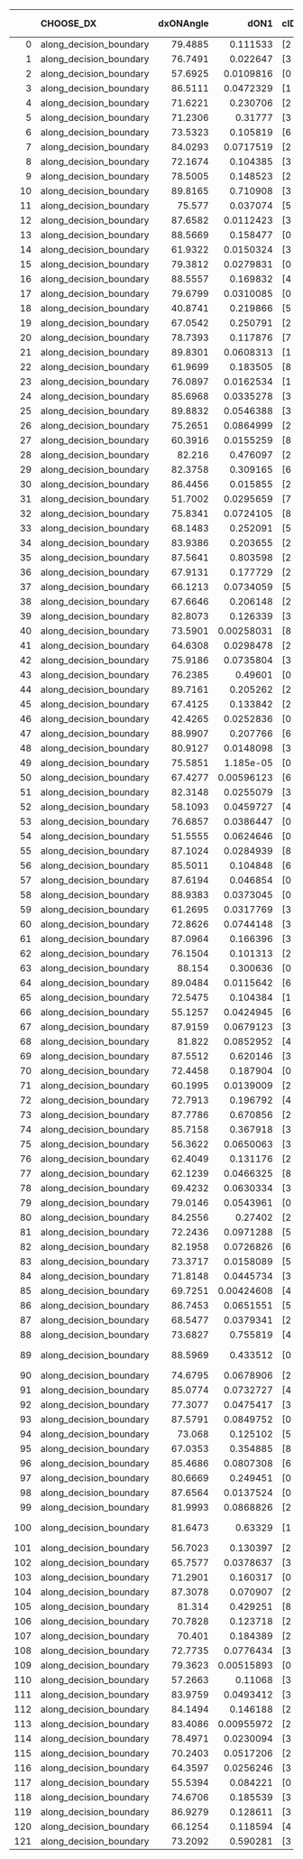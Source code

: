 |     | CHOOSE_DX               |   dxONAngle |       dON1 | cIDON1   |   dON_patch_1 |   nTON |        dON |   dxOFFAngle |       dOFF1 | cIDOFF1   |   dOFF_patch_1 |   nTOFF |        dOFF | SUCCESS   |   nExp |   dual_point_id |   subpoint_time_seconds |   total_execution_time |        logp |        dOFF/dON | Vote dOFF>dON   |
|----:|:------------------------|------------:|-----------:|:---------|--------------:|-------:|-----------:|-------------:|------------:|:----------|---------------:|--------:|------------:|:----------|-------:|----------------:|------------------------:|-----------------------:|------------:|----------------:|:----------------|
|   0 | along_decision_boundary |     79.4885 | 0.111533   | [2 8]    |    0.111533   |      1 | 0.111533   |      72.3079 | 0.110051    | [2 8]     |    0.110051    |       1 | 0.110051    | False     |      1 |               1 |                 2.54106 |                2.87957 |  0          |     0.986716    | False           |
|   1 | along_decision_boundary |     76.7491 | 0.022647   | [3 6]    |    0.022647   |      1 | 0.022647   |      71.6428 | 0.0721939   | [3 6]     |    0.0721939   |       1 | 0.0721939   | True      |      2 |               2 |                 2.98118 |                5.86674 | -0.5        |     3.1878      | True            |
|   2 | along_decision_boundary |     57.6925 | 0.0109816  | [0 1]    |    0.0109816  |      1 | 0.0109816  |      64.0267 | 0.082364    | [0 1]     |    0.082364    |       1 | 0.082364    | True      |      3 |               6 |                 2.94585 |               14.073   | -0          |     7.50019     | True            |
|   3 | along_decision_boundary |     86.5111 | 0.0472329  | [1 9]    |    0.0472329  |      1 | 0.0472329  |      59.0592 | 4.99313e-05 | [0 9]     |    4.99313e-05 |       1 | 4.99313e-05 | False     |      4 |               7 |                 2.14296 |               16.2244  | -0.166667   |     0.00105713  | False           |
|   4 | along_decision_boundary |     71.6221 | 0.230706   | [2 5]    |    0.230706   |      1 | 0.230706   |      73.5022 | 0.18227     | [2 5]     |    0.18227     |       1 | 0.18227     | False     |      5 |               8 |                 3.69429 |               19.9237  | -0          |     0.790052    | False           |
|   5 | along_decision_boundary |     71.2306 | 0.31777    | [3 4]    |    0.31777    |      1 | 0.31777    |      53.5541 | 0.0909638   | [3 4]     |    0.0909638   |       1 | 0.0909638   | False     |      6 |               9 |                 2.49615 |               22.4279  | -0.1        |     0.286257    | False           |
|   6 | along_decision_boundary |     73.5323 | 0.105819   | [6 9]    |    0.105819   |      1 | 0.105819   |      64.1975 | 0.029193    | [6 9]     |    0.029193    |       1 | 0.029193    | False     |      7 |              11 |                 2.47814 |               24.9627  | -0.333333   |     0.275877    | False           |
|   7 | along_decision_boundary |     84.0293 | 0.0717519  | [2 3]    |    0.0717519  |      1 | 0.0717519  |      81.5667 | 1.29732     | [2 3]     |    1.29732     |       1 | 1.29732     | True      |      8 |              12 |                 7.26886 |               32.2365  | -0.642857   |    18.0806      | True            |
|   8 | along_decision_boundary |     72.1674 | 0.104385   | [3 7]    |    0.104385   |      1 | 0.104385   |      79.3103 | 0.0137083   | [3 7]     |    0.0137083   |       1 | 0.0137083   | False     |      9 |              15 |                 2.49089 |               41.0711  | -0.25       |     0.131324    | False           |
|   9 | along_decision_boundary |     78.5005 | 0.148523   | [2 6]    |    0.148523   |      1 | 0.148523   |      78.6688 | 0.261958    | [2 6]     |    0.261958    |       1 | 0.261958    | True      |     10 |              16 |                 3.98291 |               45.0665  | -0.5        |     1.76375     | True            |
|  10 | along_decision_boundary |     89.8165 | 0.710908   | [3 5]    |    0.710908   |      1 | 0.710908   |      71.6958 | 0.0236745   | [3 5]     |    0.0236745   |       1 | 0.0236745   | False     |     11 |              17 |                 5.2681  |               50.3422  | -0.2        |     0.0333018   | False           |
|  11 | along_decision_boundary |     75.577  | 0.037074   | [5 6]    |    0.037074   |      1 | 0.037074   |      80.1717 | 0.0156745   | [5 6]     |    0.0156745   |       1 | 0.0156745   | False     |     12 |              18 |                 1.12816 |               51.4783  | -0.409091   |     0.422789    | False           |
|  12 | along_decision_boundary |     87.6582 | 0.0112423  | [3 7]    |    0.0112423  |      1 | 0.0112423  |      81.7    | 0.0745971   | [3 7]     |    0.0745971   |       1 | 0.0745971   | True      |     13 |              22 |                 1.36583 |               55.5133  | -0.666667   |     6.63541     | True            |
|  13 | along_decision_boundary |     88.5669 | 0.158477   | [0 9]    |    0.158477   |      1 | 0.158477   |      68.4578 | 0.429223    | [1 9]     |    0.429223    |       1 | 0.429223    | True      |     14 |              23 |                 2.76732 |               58.2876  | -0.346154   |     2.70843     | True            |
|  14 | along_decision_boundary |     61.9322 | 0.0150324  | [3 7]    |    0.0150324  |      1 | 0.0150324  |      66.5984 | 0.248       | [3 7]     |    0.248       |       1 | 0.248       | True      |     15 |              24 |                 2.17788 |               60.4695  | -0.142857   |    16.4977      | True            |
|  15 | along_decision_boundary |     79.3812 | 0.0279831  | [0 2]    |    0.0279831  |      1 | 0.0279831  |      79.0056 | 0.0828585   | [1 2]     |    0.0828585   |       1 | 0.0828585   | True      |     16 |              27 |                 1.80205 |               62.356   | -0.0333333  |     2.96102     | True            |
|  16 | along_decision_boundary |     88.5557 | 0.169832   | [4 9]    |    0.169832   |      1 | 0.169832   |      72.5915 | 0.244634    | [4 9]     |    0.244634    |       1 | 0.244634    | True      |     17 |              29 |                 3.21301 |               65.6135  | -0          |     1.44044     | True            |
|  17 | along_decision_boundary |     79.6799 | 0.0310085  | [0 8]    |    0.0310085  |      1 | 0.0310085  |      86.912  | 0.228322    | [0 8]     |    0.228322    |       1 | 0.228322    | True      |     18 |              30 |                 3.6038  |               69.2253  | -0.0294118  |     7.36322     | True            |
|  18 | along_decision_boundary |     40.8741 | 0.219866   | [5 7]    |    0.219866   |      1 | 0.219866   |      42.4845 | 0.193546    | [5 7]     |    0.193546    |       1 | 0.193546    | False     |     19 |              31 |                 3.42408 |               72.6544  | -0.111111   |     0.880293    | False           |
|  19 | along_decision_boundary |     67.0542 | 0.250791   | [2 8]    |    0.250791   |      1 | 0.250791   |      64.4026 | 0.0845148   | [2 8]     |    0.0845148   |       1 | 0.0845148   | False     |     20 |              32 |                 3.33914 |               75.9995  | -0.0263158  |     0.336993    | False           |
|  20 | along_decision_boundary |     78.7393 | 0.117876   | [7 9]    |    0.117876   |      1 | 0.117876   |      73.9958 | 0.0523482   | [7 9]     |    0.0523482   |       1 | 0.0523482   | False     |     21 |              34 |                 2.61594 |               80.6096  | -0          |     0.444097    | False           |
|  21 | along_decision_boundary |     89.8301 | 0.0608313  | [1 5]    |    0.0608313  |      1 | 0.0608313  |      79.5273 | 0.281688    | [0 5]     |    0.281688    |       1 | 0.281688    | True      |     22 |              36 |                 2.96525 |               83.6405  | -0.0238095  |     4.63064     | True            |
|  22 | along_decision_boundary |     61.9699 | 0.183505   | [8 9]    |    0.183505   |      1 | 0.183505   |      65.6325 | 0.15669     | [8 9]     |    0.15669     |       1 | 0.15669     | False     |     23 |              38 |                 3.34734 |               89.3299  | -0          |     0.85387     | False           |
|  23 | along_decision_boundary |     76.0897 | 0.0162534  | [1 9]    |    0.0162534  |      1 | 0.0162534  |      82.486  | 0.306166    | [0 9]     |    0.306166    |       1 | 0.306166    | True      |     24 |              39 |                 2.55213 |               91.891   | -0.0217391  |    18.8371      | True            |
|  24 | along_decision_boundary |     85.6968 | 0.0335278  | [3 4]    |    0.0335278  |      1 | 0.0335278  |      70.6669 | 0.163201    | [3 4]     |    0.163201    |       1 | 0.163201    | True      |     25 |              40 |                 1.84203 |               93.738   | -0          |     4.86762     | True            |
|  25 | along_decision_boundary |     89.8832 | 0.0546388  | [3 4]    |    0.0546388  |      1 | 0.0546388  |      79.3515 | 0.0360716   | [3 4]     |    0.0360716   |       1 | 0.0360716   | False     |     26 |              42 |                 1.84607 |               95.6555  | -0.02       |     0.660182    | False           |
|  26 | along_decision_boundary |     75.2651 | 0.0864999  | [2 4]    |    0.0864999  |      1 | 0.0864999  |      75.0585 | 0.0990519   | [2 4]     |    0.0990519   |       1 | 0.0990519   | True      |     27 |              46 |                 2.13317 |              102.656   | -0          |     1.14511     | True            |
|  27 | along_decision_boundary |     60.3916 | 0.0155259  | [8 9]    |    0.0155259  |      1 | 0.0155259  |      74.1351 | 0.297174    | [8 9]     |    0.297174    |       1 | 0.297174    | True      |     28 |              49 |                 2.10083 |              106.677   | -0.0185185  |    19.1405      | True            |
|  28 | along_decision_boundary |     82.216  | 0.476097   | [2 4]    |    0.476097   |      1 | 0.476097   |      78.81   | 0.147772    | [2 4]     |    0.147772    |       1 | 0.147772    | False     |     29 |              50 |                 2.92064 |              109.605   | -0.0714286  |     0.310382    | False           |
|  29 | along_decision_boundary |     82.3758 | 0.309165   | [6 9]    |    0.309165   |      1 | 0.309165   |      76.871  | 0.252295    | [6 9]     |    0.252295    |       1 | 0.252295    | False     |     30 |              51 |                 4.36763 |              113.982   | -0.0172414  |     0.816054    | False           |
|  30 | along_decision_boundary |     86.4456 | 0.015855   | [2 7]    |    0.015855   |      1 | 0.015855   |      67.7881 | 0.161412    | [2 7]     |    0.161412    |       1 | 0.161412    | True      |     31 |              52 |                 2.5406  |              116.531   | -0          |    10.1805      | True            |
|  31 | along_decision_boundary |     51.7002 | 0.0295659  | [7 9]    |    0.0295659  |      1 | 0.0295659  |      60.339  | 0.0150943   | [7 9]     |    0.0150943   |       1 | 0.0150943   | False     |     32 |              53 |                 1.5563  |              118.094   | -0.016129   |     0.510529    | False           |
|  32 | along_decision_boundary |     75.8341 | 0.0724105  | [8 9]    |    0.0724105  |      1 | 0.0724105  |      77.4174 | 0.150319    | [8 9]     |    0.150319    |       1 | 0.150319    | True      |     33 |              55 |                 2.27825 |              126.146   | -0          |     2.07592     | True            |
|  33 | along_decision_boundary |     68.1483 | 0.252091   | [5 6]    |    0.252091   |      1 | 0.252091   |      64.6412 | 0.264258    | [5 6]     |    0.264258    |       1 | 0.264258    | True      |     34 |              56 |                 4.51549 |              130.668   | -0.0151515  |     1.04826     | True            |
|  34 | along_decision_boundary |     83.9386 | 0.203655   | [2 7]    |    0.203655   |      1 | 0.203655   |      74.3227 | 0.102001    | [2 7]     |    0.102001    |       1 | 0.102001    | False     |     35 |              58 |                 2.14401 |              132.846   | -0.0588235  |     0.500854    | False           |
|  35 | along_decision_boundary |     87.5641 | 0.803598   | [2 7]    |    0.803598   |      1 | 0.803598   |      68.7567 | 0.728541    | [2 7]     |    0.728541    |       1 | 0.728541    | False     |     36 |              59 |                 7.05602 |              139.908   | -0.0142857  |     0.906599    | False           |
|  36 | along_decision_boundary |     67.9131 | 0.177729   | [2 7]    |    0.177729   |      1 | 0.177729   |      69.6212 | 0.533034    | [2 7]     |    0.533034    |       1 | 0.533034    | True      |     37 |              61 |                 3.41833 |              143.397   | -0          |     2.99914     | True            |
|  37 | along_decision_boundary |     66.1213 | 0.0734059  | [5 9]    |    0.0734059  |      1 | 0.0734059  |      89.0774 | 0.147892    | [5 9]     |    0.147892    |       1 | 0.147892    | True      |     38 |              62 |                 1.79287 |              145.198   | -0.0135135  |     2.01471     | True            |
|  38 | along_decision_boundary |     67.6646 | 0.206148   | [2 4]    |    0.206148   |      1 | 0.206148   |      76.0643 | 0.170618    | [2 4]     |    0.170618    |       1 | 0.170618    | False     |     39 |              64 |                 3.88093 |              153.267   | -0.0526316  |     0.827651    | False           |
|  39 | along_decision_boundary |     82.8073 | 0.126339   | [3 5]    |    0.126339   |      1 | 0.126339   |      71.2746 | 0.120412    | [3 5]     |    0.120412    |       1 | 0.120412    | False     |     40 |              65 |                 3.82372 |              157.095   | -0.0128205  |     0.953088    | False           |
|  40 | along_decision_boundary |     73.5901 | 0.00258031 | [8 9]    |    0.00258031 |      1 | 0.00258031 |      78.0714 | 0.11047     | [8 9]     |    0.11047     |       1 | 0.11047     | True      |     41 |              67 |                 1.38744 |              160.936   | -0          |    42.8128      | True            |
|  41 | along_decision_boundary |     64.6308 | 0.0298478  | [2 6]    |    0.0298478  |      1 | 0.0298478  |      79.4991 | 0.963903    | [2 6]     |    0.963903    |       1 | 0.963903    | True      |     42 |              70 |                 5.13507 |              169.074   | -0.0121951  |    32.294       | True            |
|  42 | along_decision_boundary |     75.9186 | 0.0735804  | [3 7]    |    0.0735804  |      1 | 0.0735804  |      70.6236 | 0.295777    | [3 7]     |    0.295777    |       1 | 0.295777    | True      |     43 |              71 |                 3.80654 |              172.886   | -0.047619   |     4.01978     | True            |
|  43 | along_decision_boundary |     76.2385 | 0.49601    | [0 8]    |    0.49601    |      1 | 0.49601    |      82.5032 | 6.94511e-06 | [1 8]     |    6.94511e-06 |       1 | 6.94511e-06 | False     |     44 |              72 |                 2.62876 |              175.523   | -0.104651   |     1.4002e-05  | False           |
|  44 | along_decision_boundary |     89.7161 | 0.205262   | [2 4]    |    0.205262   |      1 | 0.205262   |      66.6293 | 0.0284837   | [2 4]     |    0.0284837   |       1 | 0.0284837   | False     |     45 |              73 |                 3.07519 |              178.607   | -0.0454545  |     0.138768    | False           |
|  45 | along_decision_boundary |     67.4125 | 0.133842   | [2 6]    |    0.133842   |      1 | 0.133842   |      70.1294 | 1.17804     | [2 6]     |    1.17804     |       1 | 1.17804     | True      |     46 |              76 |                10.3905  |              192.117   | -0.0111111  |     8.80173     | True            |
|  46 | along_decision_boundary |     42.4265 | 0.0252836  | [0 1]    |    0.0252836  |      1 | 0.0252836  |      47.7212 | 0.0610046   | [0 1]     |    0.0610046   |       1 | 0.0610046   | True      |     47 |              77 |                 1.00911 |              193.134   | -0.0434783  |     2.41281     | True            |
|  47 | along_decision_boundary |     88.9907 | 0.207766   | [6 9]    |    0.207766   |      1 | 0.207766   |      67.9027 | 0.0238365   | [6 9]     |    0.0238365   |       1 | 0.0238365   | False     |     48 |              79 |                 3.73313 |              199.624   | -0.0957447  |     0.114727    | False           |
|  48 | along_decision_boundary |     80.9127 | 0.0148098  | [3 9]    |    0.0148098  |      1 | 0.0148098  |      74.6165 | 0.0422858   | [3 9]     |    0.0422858   |       1 | 0.0422858   | True      |     49 |              81 |                 2.39022 |              202.077   | -0.0416667  |     2.85526     | True            |
|  49 | along_decision_boundary |     75.5851 | 1.185e-05  | [0 8]    |    1.185e-05  |      1 | 1.185e-05  |      86.5296 | 0.309366    | [1 8]     |    0.309366    |       1 | 0.309366    | True      |     50 |              82 |                 3.77156 |              205.857   | -0.0918367  | 26106.9         | True            |
|  50 | along_decision_boundary |     67.4277 | 0.00596123 | [6 8]    |    0.00596123 |      1 | 0.00596123 |      76.5764 | 0.415765    | [6 8]     |    0.415765    |       1 | 0.415765    | True      |     51 |              85 |                 3.35535 |              211.472   | -0.16       |    69.7448      | True            |
|  51 | along_decision_boundary |     82.3148 | 0.0255079  | [3 4]    |    0.0255079  |      1 | 0.0255079  |      89.5813 | 0.131139    | [3 4]     |    0.131139    |       1 | 0.131139    | True      |     52 |              87 |                 1.74706 |              215.994   | -0.245098   |     5.14111     | True            |
|  52 | along_decision_boundary |     58.1093 | 0.0459727  | [4 9]    |    0.0459727  |      1 | 0.0459727  |      53.5791 | 0.0303703   | [4 9]     |    0.0303703   |       1 | 0.0303703   | False     |     53 |              88 |                 1.31    |              217.313   | -0.346154   |     0.660616    | False           |
|  53 | along_decision_boundary |     76.6857 | 0.0386447  | [0 1]    |    0.0386447  |      1 | 0.0386447  |      81.3785 | 0.0199646   | [0 1]     |    0.0199646   |       1 | 0.0199646   | False     |     54 |              92 |                 1.50222 |              218.974   | -0.235849   |     0.516618    | False           |
|  54 | along_decision_boundary |     51.5555 | 0.0624646  | [0 1]    |    0.0624646  |      1 | 0.0624646  |      66.2649 | 0.0568351   | [0 1]     |    0.0568351   |       1 | 0.0568351   | False     |     55 |              93 |                 1.66514 |              220.646   | -0.148148   |     0.909877    | False           |
|  55 | along_decision_boundary |     87.1024 | 0.0284939  | [8 9]    |    0.0284939  |      1 | 0.0284939  |      87.5281 | 0.314655    | [8 9]     |    0.314655    |       1 | 0.314655    | True      |     56 |              95 |                 2.79658 |              225.635   | -0.0818182  |    11.0429      | True            |
|  56 | along_decision_boundary |     85.5011 | 0.104848   | [6 7]    |    0.104848   |      1 | 0.104848   |      82.4459 | 0.0320241   | [6 7]     |    0.0320241   |       1 | 0.0320241   | False     |     57 |              96 |                 2.23965 |              227.882   | -0.142857   |     0.305434    | False           |
|  57 | along_decision_boundary |     87.6194 | 0.046854   | [0 3]    |    0.046854   |      1 | 0.046854   |      78.6542 | 5.03315e-05 | [1 3]     |    5.03315e-05 |       1 | 5.03315e-05 | False     |     58 |              97 |                 1.11983 |              229.011   | -0.0789474  |     0.00107422  | False           |
|  58 | along_decision_boundary |     88.9383 | 0.0373045  | [0 8]    |    0.0373045  |      1 | 0.0373045  |      81.8844 | 0.0980203   | [1 8]     |    0.0980203   |       1 | 0.0980203   | True      |     59 |              98 |                 1.36876 |              230.385   | -0.0344828  |     2.62758     | True            |
|  59 | along_decision_boundary |     61.2695 | 0.0317769  | [3 8]    |    0.0317769  |      1 | 0.0317769  |      71.5699 | 0.0026997   | [3 8]     |    0.0026997   |       1 | 0.0026997   | False     |     60 |              99 |                 1.74738 |              232.138   | -0.0762712  |     0.0849582   | False           |
|  60 | along_decision_boundary |     72.8626 | 0.0744148  | [3 8]    |    0.0744148  |      1 | 0.0744148  |      78.5033 | 0.0757266   | [3 8]     |    0.0757266   |       1 | 0.0757266   | True      |     61 |             100 |                 2.25728 |              234.403   | -0.0333333  |     1.01763     | True            |
|  61 | along_decision_boundary |     87.0964 | 0.166396   | [3 7]    |    0.166396   |      1 | 0.166396   |      88.3657 | 0.137838    | [3 7]     |    0.137838    |       1 | 0.137838    | False     |     62 |             101 |                 2.08655 |              236.498   | -0.0737705  |     0.828371    | False           |
|  62 | along_decision_boundary |     76.1504 | 0.101313   | [2 4]    |    0.101313   |      1 | 0.101313   |      72.4391 | 0.368712    | [2 4]     |    0.368712    |       1 | 0.368712    | True      |     63 |             102 |                 2.53895 |              239.048   | -0.0322581  |     3.63932     | True            |
|  63 | along_decision_boundary |     88.154  | 0.300636   | [0 1]    |    0.300636   |      1 | 0.300636   |      77.505  | 0.231216    | [0 1]     |    0.231216    |       1 | 0.231216    | False     |     64 |             103 |                 3.37586 |              242.429   | -0.0714286  |     0.769089    | False           |
|  64 | along_decision_boundary |     89.0484 | 0.0115642  | [6 7]    |    0.0115642  |      1 | 0.0115642  |      85.7696 | 0.036019    | [6 7]     |    0.036019    |       1 | 0.036019    | True      |     65 |             107 |                 1.681   |              253.908   | -0.03125    |     3.11469     | True            |
|  65 | along_decision_boundary |     72.5475 | 0.104384   | [1 9]    |    0.104384   |      1 | 0.104384   |      69.4759 | 0.000825626 | [0 9]     |    0.000825626 |       1 | 0.000825626 | False     |     66 |             109 |                 1.14352 |              255.095   | -0.0692308  |     0.00790949  | False           |
|  66 | along_decision_boundary |     55.1257 | 0.0424945  | [6 7]    |    0.0424945  |      1 | 0.0424945  |      60.3348 | 0.170496    | [6 7]     |    0.170496    |       1 | 0.170496    | True      |     67 |             111 |                 4.73809 |              262.016   | -0.030303   |     4.0122      | True            |
|  67 | along_decision_boundary |     87.9159 | 0.0679123  | [3 7]    |    0.0679123  |      1 | 0.0679123  |      78.0245 | 0.0594      | [3 7]     |    0.0594      |       1 | 0.0594      | False     |     68 |             113 |                 1.79752 |              267.141   | -0.0671642  |     0.874657    | False           |
|  68 | along_decision_boundary |     81.822  | 0.0852952  | [4 7]    |    0.0852952  |      1 | 0.0852952  |      69.7567 | 0.0529347   | [4 7]     |    0.0529347   |       1 | 0.0529347   | False     |     69 |             114 |                 1.89243 |              269.043   | -0.0294118  |     0.620606    | False           |
|  69 | along_decision_boundary |     87.5512 | 0.620146   | [3 9]    |    0.620146   |      1 | 0.620146   |      68.1032 | 0.0011252   | [3 9]     |    0.0011252   |       1 | 0.0011252   | False     |     70 |             115 |                 3.1199  |              272.17    | -0.00724638 |     0.00181441  | False           |
|  70 | along_decision_boundary |     72.4458 | 0.187904   | [0 2]    |    0.187904   |      1 | 0.187904   |      82.1914 | 0.0399898   | [1 2]     |    0.0399898   |       1 | 0.0399898   | False     |     71 |             117 |                 1.26159 |              273.485   | -0          |     0.21282     | False           |
|  71 | along_decision_boundary |     60.1995 | 0.0139009  | [2 7]    |    0.0139009  |      1 | 0.0139009  |      69.4854 | 0.0532975   | [2 7]     |    0.0532975   |       1 | 0.0532975   | True      |     72 |             119 |                 0.85903 |              279.515   | -0.00704225 |     3.83411     | True            |
|  72 | along_decision_boundary |     72.7913 | 0.196792   | [4 8]    |    0.196792   |      1 | 0.196792   |      65.7314 | 0.0184476   | [4 8]     |    0.0184476   |       1 | 0.0184476   | False     |     73 |             121 |                 4.38011 |              285.914   | -0          |     0.0937415   | False           |
|  73 | along_decision_boundary |     87.7786 | 0.670856   | [2 8]    |    0.670856   |      1 | 0.670856   |      63.1217 | 0.531638    | [2 8]     |    0.531638    |       1 | 0.531638    | False     |     74 |             125 |                 6.10128 |              300.712   | -0.00684932 |     0.792477    | False           |
|  74 | along_decision_boundary |     85.7158 | 0.367918   | [3 5]    |    0.367918   |      1 | 0.367918   |      77.3113 | 0.484574    | [3 5]     |    0.484574    |       1 | 0.484574    | True      |     75 |             127 |                 4.39557 |              309.8     | -0.027027   |     1.31707     | True            |
|  75 | along_decision_boundary |     56.3622 | 0.0650063  | [3 6]    |    0.0650063  |      1 | 0.0650063  |      62.4934 | 0.00134235  | [3 6]     |    0.00134235  |       1 | 0.00134235  | False     |     76 |             129 |                 2.15766 |              312.019   | -0.00666667 |     0.0206495   | False           |
|  76 | along_decision_boundary |     62.4049 | 0.131176   | [2 3]    |    0.131176   |      1 | 0.131176   |      61.0678 | 0.00830866  | [2 3]     |    0.00830866  |       1 | 0.00830866  | False     |     77 |             134 |                 1.96332 |              321.607   | -0.0263158  |     0.0633399   | False           |
|  77 | along_decision_boundary |     62.1239 | 0.0466325  | [8 9]    |    0.0466325  |      1 | 0.0466325  |      70.7653 | 0.183293    | [8 9]     |    0.183293    |       1 | 0.183293    | True      |     78 |             140 |                 3.72312 |              325.572   | -0.0584416  |     3.93059     | True            |
|  78 | along_decision_boundary |     69.4232 | 0.0630334  | [3 7]    |    0.0630334  |      1 | 0.0630334  |      76.4683 | 0.265919    | [3 7]     |    0.265919    |       1 | 0.265919    | True      |     79 |             141 |                 2.55498 |              328.132   | -0.025641   |     4.21869     | True            |
|  79 | along_decision_boundary |     79.0146 | 0.0543961  | [0 1]    |    0.0543961  |      1 | 0.0543961  |      82.7047 | 0.00229177  | [0 1]     |    0.00229177  |       1 | 0.00229177  | False     |     80 |             143 |                 1.0337  |              329.218   | -0.00632911 |     0.0421312   | False           |
|  80 | along_decision_boundary |     84.2556 | 0.27402    | [2 4]    |    0.27402    |      1 | 0.27402    |      85.5167 | 0.0121702   | [2 4]     |    0.0121702   |       1 | 0.0121702   | False     |     81 |             144 |                 2.09084 |              331.317   | -0.025      |     0.0444135   | False           |
|  81 | along_decision_boundary |     72.2436 | 0.0971288  | [5 9]    |    0.0971288  |      1 | 0.0971288  |      81.1475 | 0.109724    | [5 9]     |    0.109724    |       1 | 0.109724    | True      |     82 |             147 |                 1.64199 |              335.981   | -0.0555556  |     1.12967     | True            |
|  82 | along_decision_boundary |     82.1958 | 0.0726826  | [6 8]    |    0.0726826  |      1 | 0.0726826  |      72.4309 | 0.0829214   | [6 8]     |    0.0829214   |       1 | 0.0829214   | True      |     83 |             149 |                 4.9803  |              340.998   | -0.0243902  |     1.14087     | True            |
|  83 | along_decision_boundary |     73.3717 | 0.0158089  | [5 7]    |    0.0158089  |      1 | 0.0158089  |      70.7707 | 0.0681514   | [5 7]     |    0.0681514   |       1 | 0.0681514   | True      |     84 |             156 |                 1.3918  |              348.064   | -0.0060241  |     4.31094     | True            |
|  84 | along_decision_boundary |     71.8148 | 0.0445734  | [3 5]    |    0.0445734  |      1 | 0.0445734  |      78.9798 | 0.178236    | [3 5]     |    0.178236    |       1 | 0.178236    | True      |     85 |             157 |                 1.33602 |              349.41    | -0          |     3.99871     | True            |
|  85 | along_decision_boundary |     69.7251 | 0.00424608 | [4 6]    |    0.00424608 |      1 | 0.00424608 |      66.7105 | 0.127944    | [4 6]     |    0.127944    |       1 | 0.127944    | True      |     86 |             158 |                 1.70961 |              351.125   | -0.00588235 |    30.1323      | True            |
|  86 | along_decision_boundary |     86.7453 | 0.0651551  | [5 7]    |    0.0651551  |      1 | 0.0651551  |      77.4743 | 0.533637    | [5 7]     |    0.533637    |       1 | 0.533637    | True      |     87 |             159 |                 3.04269 |              354.177   | -0.0232558  |     8.19025     | True            |
|  87 | along_decision_boundary |     68.5477 | 0.0379341  | [2 4]    |    0.0379341  |      1 | 0.0379341  |      70.5617 | 0.0876997   | [2 4]     |    0.0876997   |       1 | 0.0876997   | True      |     88 |             161 |                 1.06836 |              357.845   | -0.0517241  |     2.3119      | True            |
|  88 | along_decision_boundary |     73.6827 | 0.755819   | [4 7]    |    0.755819   |      1 | 0.755819   |      63.9258 | 0.012069    | [4 7]     |    0.012069    |       1 | 0.012069    | False     |     89 |             162 |                 4.14573 |              361.999   | -0.0909091  |     0.0159681   | False           |
|  89 | along_decision_boundary |     88.5969 | 0.433512   | [0 2]    |    0.433512   |      1 | 0.433512   |      80.4276 | 1.50741e-05 | [1 2]     |    1.50741e-05 |       1 | 1.50741e-05 | False     |     90 |             163 |                 2.64573 |              364.653   | -0.0505618  |     3.47721e-05 | False           |
|  90 | along_decision_boundary |     74.6795 | 0.0678906  | [2 4]    |    0.0678906  |      1 | 0.0678906  |      82.6378 | 0.246031    | [2 4]     |    0.246031    |       1 | 0.246031    | True      |     91 |             164 |                 3.3785  |              368.039   | -0.0222222  |     3.62393     | True            |
|  91 | along_decision_boundary |     85.0774 | 0.0732727  | [4 8]    |    0.0732727  |      1 | 0.0732727  |      83.0179 | 0.218798    | [4 8]     |    0.218798    |       1 | 0.218798    | True      |     92 |             166 |                 2.50958 |              370.594   | -0.0494505  |     2.98608     | True            |
|  92 | along_decision_boundary |     77.3077 | 0.0475417  | [3 5]    |    0.0475417  |      1 | 0.0475417  |      76.5975 | 0.0747597   | [3 5]     |    0.0747597   |       1 | 0.0747597   | True      |     93 |             168 |                 2.62547 |              373.28    | -0.0869565  |     1.57251     | True            |
|  93 | along_decision_boundary |     87.5791 | 0.0849752  | [0 1]    |    0.0849752  |      1 | 0.0849752  |      86.9891 | 0.0526663   | [0 1]     |    0.0526663   |       1 | 0.0526663   | False     |     94 |             171 |                 1.61751 |              374.984   | -0.134409   |     0.619784    | False           |
|  94 | along_decision_boundary |     73.068  | 0.125102   | [5 7]    |    0.125102   |      1 | 0.125102   |      75.3379 | 0.370045    | [5 7]     |    0.370045    |       1 | 0.370045    | True      |     95 |             172 |                 3.86622 |              378.859   | -0.0851064  |     2.95794     | True            |
|  95 | along_decision_boundary |     67.0353 | 0.354885   | [8 9]    |    0.354885   |      1 | 0.354885   |      51.3012 | 0.506914    | [8 9]     |    0.506914    |       1 | 0.506914    | True      |     96 |             173 |                 4.58229 |              383.449   | -0.131579   |     1.42839     | True            |
|  96 | along_decision_boundary |     85.4686 | 0.0807308  | [6 9]    |    0.0807308  |      1 | 0.0807308  |      74.7227 | 0.113326    | [6 9]     |    0.113326    |       1 | 0.113326    | True      |     97 |             175 |                 2.29599 |              390.281   | -0.1875     |     1.40375     | True            |
|  97 | along_decision_boundary |     80.6669 | 0.249451   | [0 1]    |    0.249451   |      1 | 0.249451   |      74.7639 | 0.16743     | [0 1]     |    0.16743     |       1 | 0.16743     | False     |     98 |             181 |                 1.92819 |              399.594   | -0.252577   |     0.671195    | False           |
|  98 | along_decision_boundary |     87.6564 | 0.0137524  | [0 9]    |    0.0137524  |      1 | 0.0137524  |      86.9435 | 0.323749    | [0 9]     |    0.323749    |       1 | 0.323749    | True      |     99 |             185 |                 2.14408 |              411.999   | -0.183673   |    23.5412      | True            |
|  99 | along_decision_boundary |     81.9993 | 0.0868826  | [2 5]    |    0.0868826  |      1 | 0.0868826  |      85.2847 | 0.205649    | [2 5]     |    0.205649    |       1 | 0.205649    | True      |    100 |             187 |                 3.14302 |              417.108   | -0.247475   |     2.36697     | True            |
| 100 | along_decision_boundary |     81.6473 | 0.63329    | [1 9]    |    0.63329    |      1 | 0.63329    |      68.5488 | 1.61769e-05 | [0 9]     |    1.61769e-05 |       1 | 1.61769e-05 | False     |    101 |             189 |                 2.91149 |              422.217   | -0.32       |     2.55442e-05 | False           |
| 101 | along_decision_boundary |     56.7023 | 0.130397   | [2 3]    |    0.130397   |      1 | 0.130397   |      57.4179 | 0.411764    | [2 3]     |    0.411764    |       1 | 0.411764    | True      |    102 |             190 |                 5.04322 |              427.27    | -0.242574   |     3.15778     | True            |
| 102 | along_decision_boundary |     65.7577 | 0.0378637  | [3 6]    |    0.0378637  |      1 | 0.0378637  |      67.3643 | 0.18546     | [3 6]     |    0.18546     |       1 | 0.18546     | True      |    103 |             191 |                 2.55318 |              429.832   | -0.313725   |     4.89811     | True            |
| 103 | along_decision_boundary |     71.2901 | 0.160317   | [0 1]    |    0.160317   |      1 | 0.160317   |      70.8757 | 0.637551    | [0 1]     |    0.637551    |       1 | 0.637551    | True      |    104 |             192 |                 6.50643 |              436.346   | -0.393204   |     3.97682     | True            |
| 104 | along_decision_boundary |     87.3078 | 0.070907   | [2 4]    |    0.070907   |      1 | 0.070907   |      72.304  | 0.0567894   | [2 4]     |    0.0567894   |       1 | 0.0567894   | False     |    105 |             193 |                 3.16783 |              439.52    | -0.480769   |     0.8009      | False           |
| 105 | along_decision_boundary |     81.314  | 0.429251   | [8 9]    |    0.429251   |      1 | 0.429251   |      67.7626 | 0.0498512   | [8 9]     |    0.0498512   |       1 | 0.0498512   | False     |    106 |             194 |                 4.43556 |              443.966   | -0.385714   |     0.116135    | False           |
| 106 | along_decision_boundary |     70.7828 | 0.123718   | [2 4]    |    0.123718   |      1 | 0.123718   |      71.8461 | 0.0545196   | [2 4]     |    0.0545196   |       1 | 0.0545196   | False     |    107 |             196 |                 1.82184 |              445.85    | -0.301887   |     0.440675    | False           |
| 107 | along_decision_boundary |     70.401  | 0.184389   | [2 3]    |    0.184389   |      1 | 0.184389   |      73.8074 | 0.107994    | [2 3]     |    0.107994    |       1 | 0.107994    | False     |    108 |             199 |                 2.5162  |              454.307   | -0.228972   |     0.585688    | False           |
| 108 | along_decision_boundary |     72.7735 | 0.0776434  | [3 8]    |    0.0776434  |      1 | 0.0776434  |      78.6666 | 0.182211    | [3 8]     |    0.182211    |       1 | 0.182211    | True      |    109 |             200 |                 3.01642 |              457.329   | -0.166667   |     2.34677     | True            |
| 109 | along_decision_boundary |     79.3623 | 0.00515893 | [0 6]    |    0.00515893 |      1 | 0.00515893 |      84.7648 | 0.039103    | [1 6]     |    0.039103    |       1 | 0.039103    | True      |    110 |             202 |                 1.81425 |              459.198   | -0.224771   |     7.57967     | True            |
| 110 | along_decision_boundary |     57.2663 | 0.11068    | [3 5]    |    0.11068    |      1 | 0.11068    |      61.6414 | 0.0654057   | [3 5]     |    0.0654057   |       1 | 0.0654057   | False     |    111 |             203 |                 2.61457 |              461.819   | -0.290909   |     0.590946    | False           |
| 111 | along_decision_boundary |     83.9759 | 0.0493412  | [3 5]    |    0.0493412  |      1 | 0.0493412  |      86.6987 | 0.294838    | [3 5]     |    0.294838    |       1 | 0.294838    | True      |    112 |             204 |                 3.73675 |              465.561   | -0.220721   |     5.9755      | True            |
| 112 | along_decision_boundary |     84.1494 | 0.146188   | [2 5]    |    0.146188   |      1 | 0.146188   |      86.1116 | 0.0477655   | [2 5]     |    0.0477655   |       1 | 0.0477655   | False     |    113 |             207 |                 2.51017 |              468.149   | -0.285714   |     0.32674     | False           |
| 113 | along_decision_boundary |     83.4086 | 0.00955972 | [2 9]    |    0.00955972 |      1 | 0.00955972 |      86.9873 | 0.00822245  | [2 9]     |    0.00822245  |       1 | 0.00822245  | False     |    114 |             208 |                 1.40753 |              469.562   | -0.216814   |     0.860114    | False           |
| 114 | along_decision_boundary |     78.4971 | 0.0230094  | [3 4]    |    0.0230094  |      1 | 0.0230094  |      69.9203 | 0.00560928  | [3 4]     |    0.00560928  |       1 | 0.00560928  | False     |    115 |             212 |                 1.4969  |              474.126   | -0.157895   |     0.243782    | False           |
| 115 | along_decision_boundary |     70.2403 | 0.0517206  | [2 4]    |    0.0517206  |      1 | 0.0517206  |      56.6586 | 0.1528      | [2 4]     |    0.1528      |       1 | 0.1528      | True      |    116 |             215 |                 3.1466  |              477.355   | -0.108696   |     2.95434     | True            |
| 116 | along_decision_boundary |     64.3597 | 0.0256246  | [3 7]    |    0.0256246  |      1 | 0.0256246  |      67.8235 | 0.00262644  | [3 7]     |    0.00262644  |       1 | 0.00262644  | False     |    117 |             217 |                 1.62052 |              483.56    | -0.155172   |     0.102497    | False           |
| 117 | along_decision_boundary |     55.5394 | 0.084221   | [0 1]    |    0.084221   |      1 | 0.084221   |      56.7505 | 0.638906    | [0 1]     |    0.638906    |       1 | 0.638906    | True      |    118 |             218 |                 5.42691 |              488.997   | -0.106838   |     7.58607     | True            |
| 118 | along_decision_boundary |     74.6706 | 0.185539   | [3 7]    |    0.185539   |      1 | 0.185539   |      70.2506 | 0.0135174   | [3 7]     |    0.0135174   |       1 | 0.0135174   | False     |    119 |             219 |                 3.26382 |              492.269   | -0.152542   |     0.0728548   | False           |
| 119 | along_decision_boundary |     86.9279 | 0.128611   | [3 9]    |    0.128611   |      1 | 0.128611   |      84.8675 | 0.0829161   | [3 9]     |    0.0829161   |       1 | 0.0829161   | False     |    120 |             220 |                 2.58686 |              494.864   | -0.105042   |     0.644707    | False           |
| 120 | along_decision_boundary |     66.1254 | 0.118594   | [4 8]    |    0.118594   |      1 | 0.118594   |      59.7418 | 0.0018362   | [4 8]     |    0.0018362   |       1 | 0.0018362   | False     |    121 |             225 |                 1.86857 |              501.575   | -0.0666667  |     0.0154831   | False           |
| 121 | along_decision_boundary |     73.2092 | 0.590281   | [3 6]    |    0.590281   |      1 | 0.590281   |      59.748  | 0.030817    | [3 6]     |    0.030817    |       1 | 0.030817    | False     |    122 |             226 |                 6.07237 |              507.657   | -0.0371901  |     0.0522074   | False           |